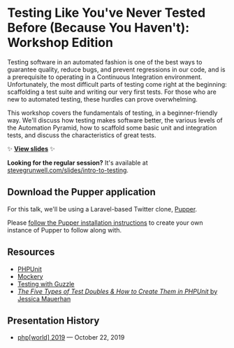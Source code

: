 # Testing Like You've Never Tested Before (Because You Haven't): Workshop Edition

Testing software in an automated fashion is one of the best ways to guarantee quality, reduce bugs, and prevent regressions in our code, and is a prerequisite to operating in a Continuous Integration environment. Unfortunately, the most difficult parts of testing come right at the beginning: scaffolding a test suite and writing our very first tests. For those who are new to automated testing, these hurdles can prove overwhelming.

This workshop covers the fundamentals of testing, in a beginner-friendly way. We'll discuss how testing makes software better, the various levels of the Automation Pyramid, how to scaffold some basic unit and integration tests, and discuss the characteristics of great tests.

:sparkles: **[View slides](http://stevegrunwell.github.io/intro-to-testing-workshop)** :sparkles:

**Looking for the regular session?** It's available at [stevegrunwell.com/slides/intro-to-testing](https://stevegrunwell.com/slides/intro-to-testing).

## Download the Pupper application

For this talk, we'll be using a Laravel-based Twitter clone, [Pupper](https://github.com/stevegrunwell/pupper).

Please [follow the Pupper installation instructions](https://github.com/stevegrunwell/pupper#installation) to create your own instance of Pupper to follow along with.

## Resources

* [PHPUnit](https://phpunit.de/)
* [Mockery](http://docs.mockery.io/en/latest/)
* [Testing with Guzzle](http://docs.guzzlephp.org/en/stable/testing.html)
* [_The Five Types of Test Doubles & How to Create Them in PHPUnit_ by Jessica Mauerhan](https://jmauerhan.wordpress.com/2018/10/04/the-5-types-of-test-doubles-and-how-to-create-them-in-phpunit/)

## Presentation History

* [php[world] 2019](https://world2019.phparch.com) — October 22, 2019
